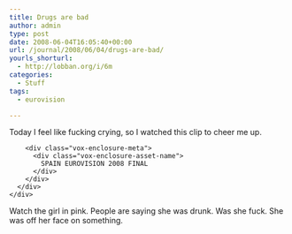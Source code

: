 ```yaml
---
title: Drugs are bad
author: admin
type: post
date: 2008-06-04T16:05:40+00:00
url: /journal/2008/06/04/drugs-are-bad/
yourls_shorturl:
  - http://lobban.org/i/6m
categories:
  - Stuff
tags:
  - eurovision

---
```

Today I feel like fucking crying, so I watched this clip to cheer me up.

<div class="vox-enclosure vox-enclosure-center vox-enclosure-extra-large vox-video-enclosure">
  <div class="vox-enclosure-inner">
    <div class="vox-enclosure-list">
      <div class="vox-enclosure-item vox-video-asset vox-last">
        <div class="vox-enclosure-image">
        </div>
        
        <div class="vox-enclosure-meta">
          <div class="vox-enclosure-asset-name">
            SPAIN EUROVISION 2008 FINAL
          </div>
        </div>
      </div>
    </div>
  </div>
</div>



<div>
  Watch the girl in pink. People are saying she was drunk. Was she fuck. She was off her face on something.
</div></p>